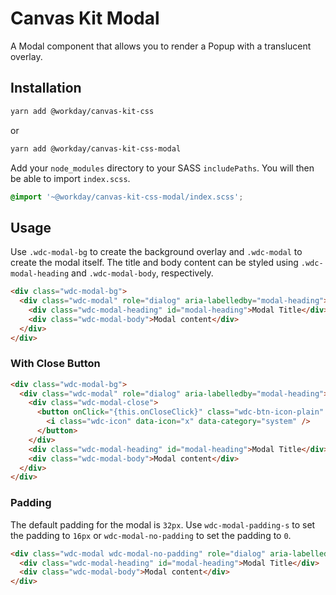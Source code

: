 # Canvas Kit Modal

A Modal component that allows you to render a Popup with a translucent overlay.

## Installation

```sh
yarn add @workday/canvas-kit-css
```

or

```sh
yarn add @workday/canvas-kit-css-modal
```

Add your `node_modules` directory to your SASS `includePaths`. You will then be able to import
`index.scss`.

```scss
@import '~@workday/canvas-kit-css-modal/index.scss';
```

## Usage

Use `.wdc-modal-bg` to create the background overlay and `.wdc-modal` to create the modal itself.
The title and body content can be styled using `.wdc-modal-heading` and `.wdc-modal-body`,
respectively.

```html
<div class="wdc-modal-bg">
  <div class="wdc-modal" role="dialog" aria-labelledby="modal-heading">
    <div class="wdc-modal-heading" id="modal-heading">Modal Title</div>
    <div class="wdc-modal-body">Modal content</div>
  </div>
</div>
```

### With Close Button

```html
<div class="wdc-modal-bg">
  <div class="wdc-modal" role="dialog" aria-labelledby="modal-heading">
    <div class="wdc-modal-close">
      <button onClick="{this.onCloseClick}" class="wdc-btn-icon-plain" aria-label="Close">
        <i class="wdc-icon" data-icon="x" data-category="system" />
      </button>
    </div>
    <div class="wdc-modal-heading" id="modal-heading">Modal Title</div>
    <div class="wdc-modal-body">Modal content</div>
  </div>
</div>
```

### Padding

The default padding for the modal is `32px`. Use `wdc-modal-padding-s` to set the padding to `16px`
or `wdc-modal-no-padding` to set the padding to `0`.

```html
<div class="wdc-modal wdc-modal-no-padding" role="dialog" aria-labelledby="modal-heading">
  <div class="wdc-modal-heading" id="modal-heading">Modal Title</div>
  <div class="wdc-modal-body">Modal content</div>
</div>
```
